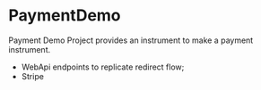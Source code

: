 # PaymentDemo
Payment Demo
Project provides an instrument to make a payment instrument.
- WebApi endpoints to replicate redirect flow;
- Stripe
